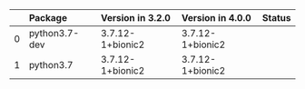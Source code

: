 <!-- markdown-link-check-disable -->

|    | Package       | Version in 3.2.0   | Version in 4.0.0   | Status   |
|---:|:--------------|:-------------------|:-------------------|:---------|
|  0 | python3.7-dev | 3.7.12-1+bionic2   | 3.7.12-1+bionic2   |          |
|  1 | python3.7     | 3.7.12-1+bionic2   | 3.7.12-1+bionic2   |          |